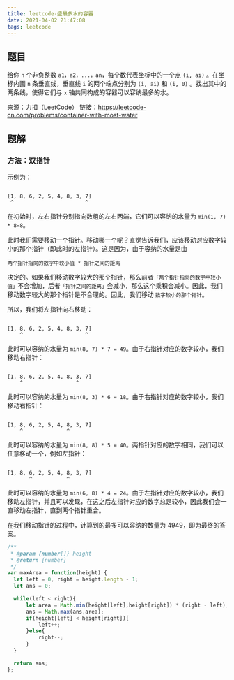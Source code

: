 ```yaml
---
title: leetcode-盛最多水的容器
date: 2021-04-02 21:47:08
tags: leetcode
---
```


## 题目
给你 `n` 个非负整数 `a1，a2，...，an`，每个数代表坐标中的一个点 `(i, ai)` 。在坐标内画 `n` 条垂直线，垂直线 `i` 的两个端点分别为 `(i, ai)` 和 `(i, 0)` 。找出其中的两条线，使得它们与 `x` 轴共同构成的容器可以容纳最多的水。

来源：力扣（LeetCode）
链接：https://leetcode-cn.com/problems/container-with-most-water

<!-- more -->

## 题解
### 方法：双指针
示例为：

```

[1, 8, 6, 2, 5, 4, 8, 3, 7]
 ^                       ^
```
在初始时，左右指针分别指向数组的左右两端，它们可以容纳的水量为 `min(1, 7) * 8=8`。

此时我们需要移动一个指针。移动哪一个呢？直觉告诉我们，应该移动对应数字较小的那个指针（即此时的左指针）。这是因为，由于容纳的水量是由
```
两个指针指向的数字中较小值 * 指针之间的距离
```

决定的。如果我们移动数字较大的那个指针，那么前者`「两个指针指向的数字中较小值」`不会增加，后者`「指针之间的距离」`会减小，那么这个乘积会减小。因此，我们移动数字较大的那个指针是不合理的。因此，我们移动 `数字较小的那个指针`。

所以，我们将左指针向右移动：
```

[1, 8, 6, 2, 5, 4, 8, 3, 7]
    ^                    ^
```
此时可以容纳的水量为 `min(8, 7) * 7 = 49`。由于右指针对应的数字较小，我们移动右指针：
```

[1, 8, 6, 2, 5, 4, 8, 3, 7]
    ^                 ^
```
此时可以容纳的水量为 `min(8, 3) * 6 = 18`。由于右指针对应的数字较小，我们移动右指针：
```

[1, 8, 6, 2, 5, 4, 8, 3, 7]
    ^              ^
```
此时可以容纳的水量为 `min(8, 8) * 5 = 40`。两指针对应的数字相同，我们可以任意移动一个，例如左指针：

```

[1, 8, 6, 2, 5, 4, 8, 3, 7]
       ^           ^
```
此时可以容纳的水量为 `min(6, 8) * 4 = 24`。由于左指针对应的数字较小，我们移动左指针，并且可以发现，在这之后左指针对应的数字总是较小，因此我们会一直移动左指针，直到两个指针重合。

在我们移动指针的过程中，计算到的最多可以容纳的数量为 4949，即为最终的答案。

```js
/**
 * @param {number[]} height
 * @return {number}
 */
var maxArea = function(height) {
  let left = 0, right = height.length - 1;
  let ans = 0;

  while(left < right){
      let area = Math.min(height[left],height[right]) * (right - left);
      ans = Math.max(ans,area);
      if(height[left] < height[right]){
          left++;
      }else{
          right--;
      }
  }

  return ans;
};
```
